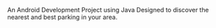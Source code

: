 An Android Development Project using Java Designed to discover the nearest and best parking in your area.
